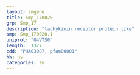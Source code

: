 ```yaml
---
layout: smgene
title: Smp_170020
grp: Smp_17
description: "tachykinin receptor protein like"
smp: Smp_170020.1
uniprot: "G4VTS0"
length:  1377
cdd: "PHA03087, pfam00001"
kk: ns
categories: sm
---
```

